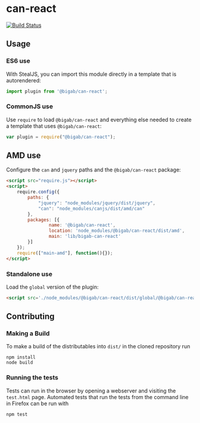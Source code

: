 # can-react

[![Build Status](https://travis-ci.org/bigab/can-react.png?branch=master)](https://travis-ci.org/bigab/can-react)


## Usage

### ES6 use

With StealJS, you can import this module directly in a template that is autorendered:

```js
import plugin from '@bigab/can-react';
```

### CommonJS use

Use `require` to load `@bigab/can-react` and everything else
needed to create a template that uses `@bigab/can-react`:

```js
var plugin = require("@bigab/can-react");
```

## AMD use

Configure the `can` and `jquery` paths and the `@bigab/can-react` package:

```html
<script src="require.js"></script>
<script>
	require.config({
	    paths: {
	        "jquery": "node_modules/jquery/dist/jquery",
	        "can": "node_modules/canjs/dist/amd/can"
	    },
	    packages: [{
		    	name: '@bigab/can-react',
		    	location: 'node_modules/@bigab/can-react/dist/amd',
		    	main: 'lib/bigab-can-react'
	    }]
	});
	require(["main-amd"], function(){});
</script>
```

### Standalone use

Load the `global` version of the plugin:

```html
<script src='./node_modules/@bigab/can-react/dist/global/@bigab/can-react.js'></script>
```

## Contributing

### Making a Build

To make a build of the distributables into `dist/` in the cloned repository run

```
npm install
node build
```

### Running the tests

Tests can run in the browser by opening a webserver and visiting the `test.html` page.
Automated tests that run the tests from the command line in Firefox can be run with

```
npm test
```
